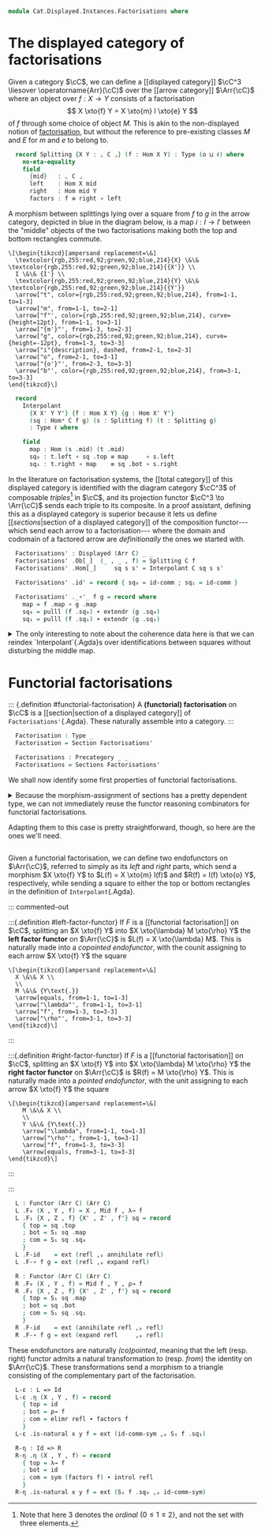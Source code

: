 <!--
```agda
open import Cat.Instances.Shape.Interval
open import Cat.Displayed.Section
open import Cat.Displayed.Base
open import Cat.Prelude

import Cat.Reasoning
```
-->

```agda
module Cat.Displayed.Instances.Factorisations where
```

<!--
```agda
open Displayed
open Functor
open _=>s_
open _=>_
```
-->

<!--
```agda
module _ {o ℓ} (C : Precategory o ℓ) where
  open Cat.Reasoning C
```
-->

# The displayed category of factorisations

Given a category $\cC$, we can define a [[displayed category]] $\cC^3
\liesover \operatorname{Arr}(\cC)$ over the [[arrow category]]
$\Arr{\cC}$ where an object over $f : X \to Y$ consists of a
factorisation
$$
X \xto{f} Y = X \xto{m} I \xto{e} Y
$$
of $f$ through some choice of object $M$. This is akin to the
non-displayed notion of [factorisation], but without the reference to
pre-existing classes $M$ and $E$ for $m$ and $e$ to belong to.

[factorisation]: Cat.Morphism.Factorisation.html

```agda
  record Splitting {X Y : ⌞ C ⌟} (f : Hom X Y) : Type (o ⊔ ℓ) where
    no-eta-equality
    field
      {mid}   : ⌞ C ⌟
      left    : Hom X mid
      right   : Hom mid Y
      factors : f ≡ right ∘ left
```

<!--
```agda
  {-# INLINE Splitting.constructor #-}

  open Splitting
```
-->

A morphism between splittings lying over a square from $f$ to $g$ in the
arrow category, depicted in blue in the diagram below, is a map $i : I
\to I'$ between the "middle" objects of the two factorisations making
both the top and bottom rectangles commute.

~~~{.quiver .attach-around}
\[\begin{tikzcd}[ampersand replacement=\&]
  \textcolor{rgb,255:red,92;green,92;blue,214}{X} \&\& \textcolor{rgb,255:red,92;green,92;blue,214}{{X'}} \\
  I \&\& {I'} \\
  \textcolor{rgb,255:red,92;green,92;blue,214}{Y} \&\& \textcolor{rgb,255:red,92;green,92;blue,214}{{Y'}}
  \arrow["t", color={rgb,255:red,92;green,92;blue,214}, from=1-1, to=1-3]
  \arrow["m", from=1-1, to=2-1]
  \arrow["f"', color={rgb,255:red,92;green,92;blue,214}, curve={height=12pt}, from=1-1, to=3-1]
  \arrow["{m'}"', from=1-3, to=2-3]
  \arrow["g", color={rgb,255:red,92;green,92;blue,214}, curve={height=-12pt}, from=1-3, to=3-3]
  \arrow["i"{description}, dashed, from=2-1, to=2-3]
  \arrow["o", from=2-1, to=3-1]
  \arrow["{o'}"', from=2-3, to=3-3]
  \arrow["b"', color={rgb,255:red,92;green,92;blue,214}, from=3-1, to=3-3]
\end{tikzcd}\]
~~~

```agda
  record
    Interpolant
      {X X' Y Y'} {f : Hom X Y} {g : Hom X' Y'}
      (sq : Homᵃ C f g) (s : Splitting f) (t : Splitting g)
      : Type ℓ where
```

<!--
```agda
    no-eta-equality
    private
      module s = Splitting s
      module t = Splitting t
```
-->

```agda
    field
      map : Hom (s .mid) (t .mid)
      sq₀ : t.left ∘ sq .top ≡ map     ∘ s.left
      sq₁ : t.right ∘ map    ≡ sq .bot ∘ s.right
```

In the literature on factorisation systems, the [[total category]] of
this displayed category is identified with the diagram category $\cC^3$
of composable *triples*[^three] in $\cC$, and its projection functor
$\cC^3 \to \Arr{\cC}$ sends each triple to its composite. In a proof
assistant, defining this as a displayed category is superior because it
lets us define [[*sections*|section of a displayed category]] of the
composition functor--- which send each arrow to a factorisation--- where
the domain and codomain of a factored arrow are *definitionally* the
ones we started with.

[^three]:
    Note that here $3$ denotes the *ordinal* $\{0 \le 1 \le 2\}$,
    and not the set with three elements.

<!--
```agda
  {-# INLINE Interpolant.constructor #-}
  open Interpolant public
unquoteDecl H-Level-Interpolant = declare-record-hlevel 2 H-Level-Interpolant (quote Interpolant)

module _ {o ℓ} {C : Precategory o ℓ} where
  open Precategory C
  open Splitting

  Interpolant-pathp
    : ∀ {X X' Y Y'} {f : Hom X Y} {g : Hom X' Y'} {sq sq' : Homᵃ C f g} {p : sq ≡ sq'} {s : Splitting C f} {t : Splitting C g}
    → {f : Interpolant C sq s t} {g : Interpolant C sq' s t}
    → f .map ≡ g .map
    → PathP (λ i → Interpolant C (p i) s t) f g
  Interpolant-pathp p i .map = p i
  Interpolant-pathp {p = q} {s} {t} {f} {g} p i .sq₀ = is-prop→pathp (λ i → Hom-set _ _ (t .left ∘ q i .top) (p i ∘ s .left)) (f .sq₀) (g .sq₀) i
  Interpolant-pathp {p = q} {s} {t} {f} {g} p i .sq₁ = is-prop→pathp (λ i → Hom-set _ _ (t .right ∘ p i) (q i .bot ∘ s .right)) (f .sq₁) (g .sq₁) i

  instance
    Extensional-Interpolant
      : ∀ {X X' Y Y' ℓr} {f : Hom X Y} {g : Hom X' Y'} {sq : Homᵃ C f g} {s : Splitting C f} {t : Splitting C g}
      → ⦃ _ : Extensional (Hom (s .mid) (t .mid)) ℓr ⦄
      → Extensional (Interpolant C sq s t) ℓr
    Extensional-Interpolant = injection→extensional! Interpolant-pathp auto

module _ {o ℓ} (C : Precategory o ℓ) where
  open Cat.Reasoning C
```
-->

```agda
  Factorisations' : Displayed (Arr C) _ _
  Factorisations' .Ob[_]  (_ , _ , f) = Splitting C f
  Factorisations' .Hom[_]     sq s s' = Interpolant C sq s s'

  Factorisations' .id' = record { sq₀ = id-comm ; sq₁ = id-comm }

  Factorisations' ._∘'_ f g = record where
    map = f .map ∘ g .map
    sq₀ = pulll (f .sq₀) ∙ extendr (g .sq₀)
    sq₁ = pulll (f .sq₁) ∙ extendr (g .sq₁)
```

<details>
<summary>The only interesting to note about the coherence data here is
that we can reindex `Interpolant`{.Agda}s over identifications between
squares without disturbing the middle map.</summary>

```agda
  Factorisations' .Hom[_]-set f x y = hlevel 2

  Factorisations' .idr'   f     = Interpolant-pathp (idr _)
  Factorisations' .idl'   f     = Interpolant-pathp (idl _)
  Factorisations' .assoc' f g h = Interpolant-pathp (assoc _ _ _)

  Factorisations' .hom[_] p' f = record where
    map = f .map
    sq₀ = ap₂ _∘_ refl (sym (ap top p')) ∙ f .sq₀
    sq₁ = f .sq₁ ∙ ap₂ _∘_ (ap bot p') refl
  Factorisations' .coh[_] p' f = Interpolant-pathp refl
```

</details>

# Functorial factorisations

::: {.definition #functorial-factorisation}
A **(functorial) factorisation** on $\cC$ is a [[section|section of a
displayed category]] of `Factorisations'`{.Agda}. These naturally
assemble into a category.
:::

```agda
  Factorisation : Type _
  Factorisation = Section Factorisations'

  Factorisations : Precategory _ _
  Factorisations = Sections Factorisations'
```

We shall now identify some first properties of functorial
factorisations.

<!--
```agda
module Factorisation {o ℓ} {C : Precategory o ℓ} (fac : Factorisation C) where
  open Cat.Reasoning C
  open Section fac
  private module Arr = Cat.Reasoning (Arr C)

  module _ {X Y : ⌞ C ⌟} (f : Hom X Y) where
    open Splitting (Section.S₀ fac (X , Y , f))
      renaming (mid to Mid ; left to λ→ ; right to ρ→)
      public

  module _ {u v w x : ⌞ C ⌟} {f : Hom u v} {g : Hom w x} (sq : Homᵃ C f g) where
    open Interpolant (Section.S₁ fac sq) using (map) public
```
-->

<details>
<summary>Because the morphism-assignment of sections has a pretty
dependent type, we can not immediately reuse the functor reasoning
combinators for functorial factorisations.

Adapting them to this case is pretty straightforward, though, so here
are the ones we'll need.
</summary>

```agda
  adjust
    : ∀ {u v w x} {f : Hom u v} {g : Hom w x} {sq sq' : Homᵃ C f g}
    → sq ≡ sq'
    → S₁ sq .map ≡ S₁ sq' .map
  adjust p = apd (λ i → map) (ap S₁ p)

  weave
    : ∀ {u v w x w' x' y z} {f : Hom u v} {g : Hom w x} {g' : Hom w' x'} {h : Hom y z}
    → {sq : Homᵃ C g h}  {sq' : Homᵃ C f g}
    → {tq : Homᵃ C g' h} {tq' : Homᵃ C f g'}
    → sq Arr.∘ sq' ≡ tq Arr.∘ tq'
    → S₁ sq .map ∘ S₁ sq' .map
    ≡ S₁ tq .map ∘ S₁ tq' .map
  weave p = apd (λ i → map) (sym (S-∘ _ _)) ∙∙ adjust p ∙∙ apd (λ i → map) (S-∘ _ _)

  collapse
    : ∀ {u v w x y z} {f : Hom u v} {g : Hom w x} {h : Hom y z}
    → {sq : Homᵃ C g h} {sq' : Homᵃ C f g} {tq : Homᵃ C f h}
    → sq Arr.∘ sq' ≡ tq
    → S₁ sq .map ∘ S₁ sq' .map
    ≡ S₁ tq .map
  collapse p = apd (λ i → map) (sym (S-∘ _ _)) ∙ adjust p

  expand
    : ∀ {u v w x y z} {f : Hom u v} {g : Hom w x} {h : Hom y z}
    → {sq : Homᵃ C g h} {sq' : Homᵃ C f g} {tq : Homᵃ C f h}
    → tq ≡ sq Arr.∘ sq'
    → S₁ tq .map
    ≡ S₁ sq .map ∘ S₁ sq' .map
  expand p = sym (collapse (sym p))

  annihilate : ∀ {u v} {f : Hom u v} {sq : Homᵃ C f f} → sq ≡ Arr.id → S₁ sq .map ≡ id
  annihilate p = adjust p ∙ apd (λ i → map) S-id
```

</details>

Given a functorial factorisation, we can define two endofunctors on
$\Arr{\cC}$, referred to simply as its *left* and *right* parts, which
send a morphism $X \xto{f} Y$ to $L(f) = X \xto{m} I(f)$ and $R(f) =
I(f) \xto{o} Y$, respectively, while sending a square to either the top
or bottom rectangles in the definition of `Interpolant`{.Agda}.

::: commented-out

:::{.definition #left-factor-functor}
If $F$ is a [[functorial factorisation]] on $\cC$, splitting an $X
\xto{f} Y$ into $X \xto{\lambda} M \xto{\rho} Y$ the **left factor
functor** on $\Arr{\cC}$ is $L(f) = X \xto{\lambda} M$. This is
naturally made into a *copointed endofunctor*, with the counit assigning
to each arrow $X \xto{f} Y$ the square

~~~{.quiver .attach-above}
\[\begin{tikzcd}[ampersand replacement=\&]
  X \&\& X \\
  \\
  M \&\& {Y\text{.}}
  \arrow[equals, from=1-1, to=1-3]
  \arrow["\lambda"', from=1-1, to=3-1]
  \arrow["f", from=1-3, to=3-3]
  \arrow["\rho"', from=3-1, to=3-3]
\end{tikzcd}\]
~~~
:::

:::{.definition #right-factor-functor}
If $F$ is a [[functorial factorisation]] on $\cC$, splitting an $X
\xto{f} Y$ into $X \xto{\lambda} M \xto{\rho} Y$ the **right factor
functor** on $\Arr{\cC}$ is $R(f) = M \xto{\rho} Y$. This is naturally
made into a *pointed endofunctor*, with the unit assigning to each arrow
$X \xto{f} Y$ the square

~~~{.quiver .attach-above}
\[\begin{tikzcd}[ampersand replacement=\&]
	M \&\& X \\
	\\
	Y \&\& {Y\text{.}}
	\arrow["\lambda", from=1-1, to=1-3]
	\arrow["\rho"', from=1-1, to=3-1]
	\arrow["f", from=1-3, to=3-3]
	\arrow[equals, from=3-1, to=3-3]
\end{tikzcd}\]
~~~
:::

:::

```agda
  L : Functor (Arr C) (Arr C)
  L .F₀ (X , Y , f) = X , Mid f , λ→ f
  L .F₁ {X , Z , f} {X' , Z' , f'} sq = record
    { top = sq .top
    ; bot = S₁ sq .map
    ; com = S₁ sq .sq₀
    }
  L .F-id    = ext (refl ,ₚ annihilate refl)
  L .F-∘ f g = ext (refl ,ₚ expand refl)

  R : Functor (Arr C) (Arr C)
  R .F₀ (X , Y , f) = Mid f , Y , ρ→ f
  R .F₁ {X , Z , f} {X' , Z' , f'} sq = record
    { top = S₁ sq .map
    ; bot = sq .bot
    ; com = S₁ sq .sq₁
    }
  R .F-id    = ext (annihilate refl ,ₚ refl)
  R .F-∘ f g = ext (expand refl     ,ₚ refl)
```

<!--
```agda
  open Functor L renaming (F₁ to L₁) using () public
  open Functor R renaming (F₁ to R₁) using () public
```
-->

These endofunctors are naturally *(co)pointed*, meaning that the left
(resp. right) functor admits a natural transformation *to* (resp.
*from*) the identity on $\Arr{\cC}$. These transformations send a
morphism to a triangle consisting of the complementary part of the
factorisation.

```agda
  L-ε : L => Id
  L-ε .η (X , Y , f) = record
    { top = id
    ; bot = ρ→ f
    ; com = elimr refl ∙ factors f
    }
  L-ε .is-natural x y f = ext (id-comm-sym ,ₚ S₁ f .sq₁)

  R-η : Id => R
  R-η .η (X , Y , f) = record
    { top = λ→ f
    ; bot = id
    ; com = sym (factors f) ∙ introl refl
    }
  R-η .is-natural x y f = ext (S₁ f .sq₀ ,ₚ id-comm-sym)
```

<!--
```agda
-- This is an ugly hack to pretend that morphisms in Factorisations have
-- record fields themselves. Note that we have to choose different names
-- to not clash with those from _=>s_, and that these can not be
-- overloaded.

module
  _ {o ℓ} {C : Precategory o ℓ} {X Y : ⌞ Factorisation C ⌟}
    (f : Factorisations C .Precategory.Hom X Y)
  where
  open Cat.Reasoning C

  private
    module X = Factorisation X
    module Y = Factorisation Y

    record Hack : Type (o ⊔ ℓ) where
      field
        mapᶠᶠ : ∀ {x y} (g : Hom x y) → Hom (X.Mid g) (Y.Mid g)

        sq₀ᶠᶠ : ∀ {x y} (g : Hom x y) → Y.λ→ g ≡ mapᶠᶠ g ∘ X.λ→ g
        sq₁ᶠᶠ : ∀ {x y} (g : Hom x y) → Y.ρ→ g ∘ mapᶠᶠ g ≡ X.ρ→ g

        comᶠᶠ
          : ∀ {w x y z} {g : Hom w x} {h : Hom y z} (i : Homᵃ C g h)
          → mapᶠᶠ h ∘ X .Section.S₁ i .map ≡ Y .Section.S₁ i .map ∘ mapᶠᶠ g

    hack : Hack
    hack = record
      { mapᶠᶠ = λ g → f .map (_ , _ , g) .map
      ; sq₀ᶠᶠ = λ g → intror refl ∙ f .map (_ , _ , g) .sq₀
      ; sq₁ᶠᶠ = λ g → f .map (_ , _ , g) .sq₁ ∙ eliml refl
      ; comᶠᶠ = λ i → apd (λ i → map) (f .com _ _ i)
      }

  open Hack hack public
```
-->
